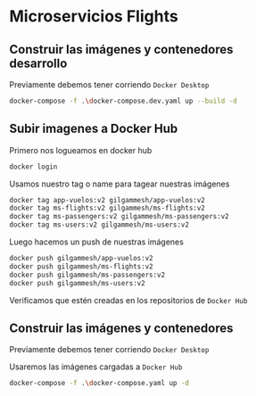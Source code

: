 # Microservicios Flights

## Construir las imágenes y contenedores desarrollo

Previamente debemos tener corriendo `Docker Desktop`

```sh
docker-compose -f .\docker-compose.dev.yaml up --build -d
```

## Subir imagenes a Docker Hub

Primero nos logueamos en docker hub

```sh
docker login
```

Usamos nuestro tag o name para tagear nuestras imágenes

```sh
docker tag app-vuelos:v2 gilgammesh/app-vuelos:v2
docker tag ms-flights:v2 gilgammesh/ms-flights:v2
docker tag ms-passengers:v2 gilgammesh/ms-passengers:v2
docker tag ms-users:v2 gilgammesh/ms-users:v2
```

Luego hacemos un push de nuestras imágenes

```sh
docker push gilgammesh/app-vuelos:v2
docker push gilgammesh/ms-flights:v2
docker push gilgammesh/ms-passengers:v2
docker push gilgammesh/ms-users:v2
```

Verificamos que estén creadas en los repositorios de `Docker Hub`

## Construir las imágenes y contenedores

Previamente debemos tener corriendo `Docker Desktop`

Usaremos las imágenes cargadas a `Docker Hub`

```sh
docker-compose -f .\docker-compose.yaml up -d
```